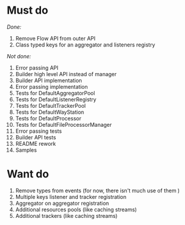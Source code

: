 # Must do
_Done:_
1. Remove Flow API from outer API
1. Class typed keys for an aggregator and listeners registry

_Not done:_
1. Error passing API
1. Builder high level API instead of manager
1. Builder API implementation
1. Error passing implementation
1. Tests for DefaultAggregatorPool
1. Tests for DefaultListenerRegistry
1. Tests for DefaultTrackerPool
1. Tests for DefaultWayStation
1. Tests for DefaultProcessor
1. Tests for DefaultFileProcessorManager
1. Error passing tests
1. Builder API tests
1. README rework
1. Samples

# Want do
1. Remove types from events (for now, there isn't much use of them )
1. Multiple keys listener and tracker registration
1. Aggregator on aggregator registration
1. Additional resources pools (like caching streams)
1. Additional trackers (like caching streams)